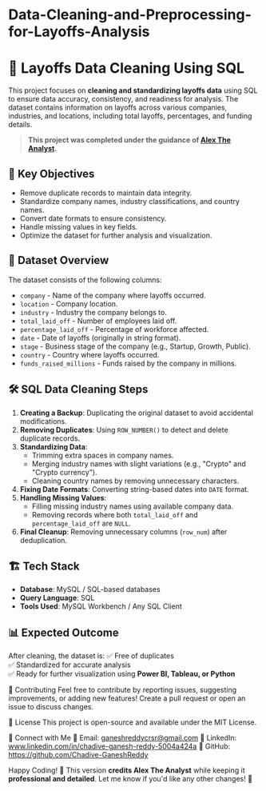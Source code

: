 # Data-Cleaning-and-Preprocessing-for-Layoffs-Analysis
# 🚀 Layoffs Data Cleaning Using SQL

This project focuses on **cleaning and standardizing layoffs data** using SQL to ensure data accuracy, consistency, and readiness for analysis. The dataset contains information on layoffs across various companies, industries, and locations, including total layoffs, percentages, and funding details.

> **This project was completed under the guidance of [Alex The Analyst](https://www.youtube.com/c/AlexTheAnalyst).**  

## 📌 Key Objectives
- Remove duplicate records to maintain data integrity.
- Standardize company names, industry classifications, and country names.
- Convert date formats to ensure consistency.
- Handle missing values in key fields.
- Optimize the dataset for further analysis and visualization.

## 📂 Dataset Overview
The dataset consists of the following columns:
- `company` - Name of the company where layoffs occurred.
- `location` - Company location.
- `industry` - Industry the company belongs to.
- `total_laid_off` - Number of employees laid off.
- `percentage_laid_off` - Percentage of workforce affected.
- `date` - Date of layoffs (originally in string format).
- `stage` - Business stage of the company (e.g., Startup, Growth, Public).
- `country` - Country where layoffs occurred.
- `funds_raised_millions` - Funds raised by the company in millions.

## 🛠 SQL Data Cleaning Steps
1. **Creating a Backup**: Duplicating the original dataset to avoid accidental modifications.
2. **Removing Duplicates**: Using `ROW_NUMBER()` to detect and delete duplicate records.
3. **Standardizing Data**:
   - Trimming extra spaces in company names.
   - Merging industry names with slight variations (e.g., "Crypto" and "Crypto currency").
   - Cleaning country names by removing unnecessary characters.
4. **Fixing Date Formats**: Converting string-based dates into `DATE` format.
5. **Handling Missing Values**:
   - Filling missing industry names using available company data.
   - Removing records where both `total_laid_off` and `percentage_laid_off` are `NULL`.
6. **Final Cleanup**: Removing unnecessary columns (`row_num`) after deduplication.

## 🏗 Tech Stack
- **Database**: MySQL / SQL-based databases
- **Query Language**: SQL
- **Tools Used**: MySQL Workbench / Any SQL Client

## 📊 Expected Outcome
After cleaning, the dataset is:
✅ Free of duplicates  
✅ Standardized for accurate analysis  
✅ Ready for further visualization using **Power BI, Tableau, or Python**  

🤝 Contributing
Feel free to contribute by reporting issues, suggesting improvements, or adding new features! Create a pull request or open an issue to discuss changes.

📜 License
This project is open-source and available under the MIT License.

🔗 Connect with Me
📧 Email: ganeshreddycrsr@gmail.com
💼 LinkedIn: www.linkedin.com/in/chadive-ganesh-reddy-5004a424a
🚀 GitHub: https://github.com/Chadive-GaneshReddy

Happy Coding! 🎯
This version **credits Alex The Analyst** while keeping it **professional and detailed**. Let me know if you'd like any other changes! 🚀
